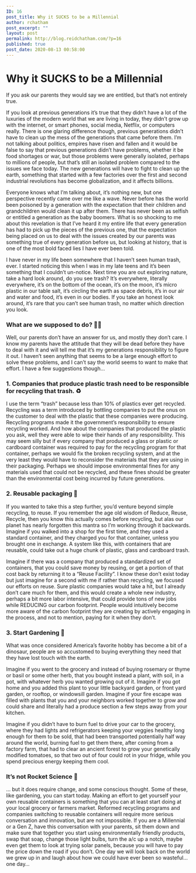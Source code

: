 ```yaml
---
ID: 16
post_title: Why it SUCKS to be a Millennial
author: rchatham
post_excerpt: ""
layout: post
permalink: http://blog.reidchatham.com/?p=16
published: true
post_date: 2020-08-13 00:58:00
---
```

<h1>Why it SUCKS to be a Millennial</h1>
<p>If you ask our parents they would say we are entitled, but that’s not entirely true.</p>
<p>If you look at previous generations it’s true that they didn’t have a lot of the luxuries of the modern world that we are living in today, they didn’t grow up with the internet, or smart phones, social media, Netflix, or computers really. There is one glaring difference though, previous generations didn’t have to clean up the mess of the generations that came before them. I’m not talking about politics, empires have risen and fallen and it would be false to say that previous generations didn’t have problems, whether it be food shortages or war, but those problems were generally isolated, perhaps to millions of people, but that’s still an isolated problem compared to the issues we face today. The new generations will have to fight to clean up the earth, something that started with a few factories over the first and second industrial revolutions has become globalization, and it affects billions.</p>
<p>Everyone knows what I’m talking about, it’s nothing new, but one perspective recently came over me like a wave. Never before has the world been poisoned by a generation with the expectation that their children and grandchildren would clean it up after them. There has never been as selfish or entitled a generation as the baby boomers. What is so shocking to me about this revelation is that I’ve heard it my entire life that every generation has had to pick up the pieces of the previous one, that the expectation being placed on us to deal with the issues created by our parents was something true of every generation before us, but looking at history, that is one of the most bold faced lies I have ever been told.</p>
<p>I have never in my life been somewhere that I haven’t seen human trash, ever. I started noticing this when I was in my late teens and it’s been something that I couldn’t un-notice. Next time you are out exploring nature, take a hard look around, do you see trash? It’s everywhere, literally everywhere, it’s on the bottom of the ocean, it’s on the moon, it’s micro plastic in our table salt, it’s circling the earth as space debris, it’s in our air and water and food, it’s even in our bodies. If you take an honest look around, it’s rare that you can’t see human trash, no matter which direction you look.</p>
<h3>What are we supposed to do? 🤷‍♂️</h3>
<p>Well, our parents don’t have an answer for us, and mostly they don’t care. I know my parents have the attitude that they will be dead before they have to deal with it and will tell me that it’s my generations responsibility to figure it out. I haven’t seen anything that seems to be a large enough effort to solve these problems, and I can’t say the world seems to want to make that effort. I have a few suggestions though…</p>
<h3>1. Companies that produce plastic trash need to be responsible for recycling that trash. ♻️</h3>
<p>I use the term “trash” because less than 10% of plastics ever get recycled. Recycling was a term introduced by bottling companies to put the onus on the customer to deal with the plastic that these companies were producing. Recycling programs made it the government’s responsibility to ensure recycling worked. And how about the companies that produced the plastic you ask, well they were able to wipe their hands of any responsibility.
This may seem silly but if every company that produced a glass or plastic or cardboard container was required to pay for the recycling program for that container, perhaps we would fix the broken recycling system, and at the very least they would have to reconsider the materials that they are using in their packaging. Perhaps we should impose environmental fines for any materials used that could not be recycled, and these fines should be greater than the environmental cost being incurred by future generations.</p>
<h3>2. Reusable packaging 🥡</h3>
<p>If you wanted to take this a step further, you’d venture beyond simple recycling, to reuse. If you remember the age old wisdom of Reduce, Reuse, Recycle, then you know this actually comes before recycling, but alas our planet has nearly forgotten this mantra so I’m working through it backwards.
Imagine if you walked into a shop for the first time, and they used a standard container, and they charged you for that container, unless you brought one in exchange. A system like this, with containers that are reusable, could take out a huge chunk of plastic, glass and cardboard trash.</p>
<p>Imagine if there was a company that produced a standardized set of containers, that you could save money by reusing, or get a portion of that cost back by returning it to a “Reuse Facility”. I know these don’t exist today but just imagine for a second with me if rather than recycling, we focused our efforts on reuse. Sure plastic companies would take a hit, but I already don’t care much for them, and this would create a whole new industry, perhaps a bit more labor intensive, that could provide tons of new jobs while REDUCING our carbon footprint. People would intuitively become more aware of the carbon footprint they are creating by actively engaging in the process, and not to mention, paying for it when they don’t.</p>
<h3>3. Start Gardening 🥦</h3>
<p>What was once considered America’s favorite hobby has become a bit of a dinosaur, people are so accustomed to buying everything they need that they have lost touch with the earth.</p>
<p>Imagine if you went to the grocery and instead of buying rosemary or thyme or basil or some other herb, that you bought instead a plant, with soil, in a pot, with whatever herb you wanted growing out of it. Imagine if you got home and you added this plant to your little backyard garden, or front yard garden, or rooftop, or windowsill garden. Imagine if your fire escape was filled with plants that you and your neighbors worked together to grow and could share and literally had a produce section a few steps away from your kitchen.</p>
<p>Imagine if you didn’t have to burn fuel to drive your car to the grocery, where they had lights and refrigerators keeping your veggies healthy long enough for them to be sold, that had been transported potentially half way around the world, burning fuel to get them there, after coming from a factory farm, that had to clear an ancient forest to grow your genetically modified tomatoes, so that two out of four could rot in your fridge, while you spend precious energy keeping them cool.</p>
<h3>It’s not Rocket Science 🚀</h3>
<p>… but it does require change, and some conscious thought. Some of these, like gardening, you can start today. Making an effort to get yourself your own reusable containers is something that you can at least start doing at your local grocery or farmers market. Reformed recycling programs and companies switching to reusable containers will require more serious conversation and innovation, but are not impossible. If you are a Millennial or a Gen Z, have this conversation with your parents, sit them down and make sure that together you start using environmentally friendly products, swap that soap, change those light bulbs, turn the a/c up a notch, maybe even get them to look at trying solar panels, because you will have to pay the price down the road if you don’t. One day we will look back on the world we grew up in and laugh about how we could have ever been so wasteful… one day…</p>